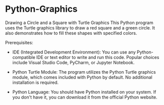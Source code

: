 # Python-Graphics
Drawing a Circle and a Square with Turtle Graphics
This Python program uses the Turtle graphics library to draw a red square and a green circle. 
It also demonstrates how to fill these shapes with specified colors.

Prerequisites:

- IDE (Integrated Development Environment):
  You can use any Python-compatible IDE or text editor to write and run this code. Popular choices include Visual Studio Code, PyCharm, or Jupyter Notebook.

- Python Turtle Module:
  The program utilizes the Python Turtle graphics module, which comes included with Python by default. No additional installation is required.

- Python Language:
   You should have Python installed on your system. If you don't have it, you can download it from the official Python website.
